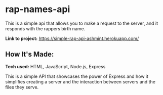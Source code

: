 # rap-names-api
This is a simple api that allows you to make a request to the server, and it responds with the rappers birth name.

**Link to project:** https://simple-rap-api-ashmint.herokuapp.com/


## How It's Made:

**Tech used:** HTML, JavaScript, Node.js, Express

This is a simple API that showcases the power of Express and how it simplifies creating a server and the interaction between servers and the files they serve. 



